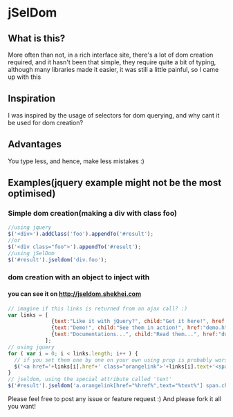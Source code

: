 jSelDom
=======

What is this?
-------------
More often than not, in a rich interface site, there's a lot of dom creation required, and it hasn't been that simple, they require quite a bit of typing, although many libraries made it easier, it was still a little painful, so I came up with this

Inspiration
-----------
I was inspired by the usage of selectors for dom querying, and why cant it be used for dom creation?

Advantages
----------
You type less, and hence, make less mistakes :)

Examples(jquery example might not be the most optimised)
--------

### Simple dom creation(making a div with class foo)

```js
//using jquery
$('<div>').addClass('foo').appendTo('#result');
//or
$('<div class="foo">').appendTo('#result');
//using jSelDom
$('#result').jseldom('div.foo');
```

### dom creation with an object to inject with
#### you can see it on http://jseldom.shekhei.com

```js
// imagine if this links is returned from an ajax call? :)
var links = [
              {text:"Like it with jQuery?", child:"Get it here!", href:"plugins.jquery.com"},
              {text:"Demo!", child:"See them in action!", href:"demo.html"}, 
              {text:"Documentations...", child:"Read them...", href:"documentations.html"}
            ];
// using jquery
for ( var i = 0; i < links.length; i++ ) {
  // if you set them one by one on your own using prop is probably worse...
  $('<a href='+links[i].href+' class="orangelink">'+links[i].text+'<span class="child">'+links.child+'</span></a>').appendTo('#result');
}
// jseldom, using the special attribute called 'text'
$('#result').jseldom('a.orangelink[href="%href%",text="%text%"] span.child[text="%child%"]', links);
```

Please feel free to post any issue or feature request :) And please fork it all you want!
